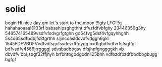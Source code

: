 # solid
begin
Hi
nice day
gm
let's start
to the moon !!!gty
LFG!!!g
hahahaoaaa!@33rf
babashipsghgthht
dfvzfdfvbfghy
23446356g3hy
546574165489vsdfvfsdvgrfgtghn
gd54fvg5dsf4vfgqyhhghh
5s4d65sdfbdbjfs8fgrthh
sljincoasldcvdfvdggh6gkl
1545FDFVBDFVvdfvdfsgcfsvdcvrfffgygg
bxdfgbdfvdfvrfsfsgffgl
bdfvsdfv4566jrrggggj
sdvsbsdbbgsv dfsjhnfgnggggkh
vb dbvdfv'bbl,sdgf32ffjhyh
brfbhtbgbdgbdnli25bhh
vdfbzdfbzdfbbdbbgbugg
bgfgf
